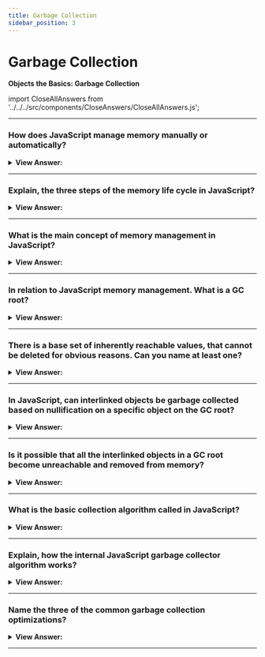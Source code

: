 ```yaml
---
title: Garbage Collection
sidebar_position: 3
---
```


# Garbage Collection

**Objects the Basics: Garbage Collection**

<head>
  <title>Garbage Collection - JavaScript Interview Questions & Answers</title>
  <meta charSet="utf-8" />
</head>

import CloseAllAnswers from '../../../src/components/CloseAnswers/CloseAllAnswers.js';

<CloseAllAnswers />

---

### How does JavaScript manage memory manually or automatically?

<details>
  <summary><strong>View Answer:</strong></summary>
  <div>
  <div><strong>Interview Response:</strong> JavaScript automatically allocates memory when objects are created and frees it when they are not used anymore (garbage collection).
</div><br />

:::note

This automaticity is a potential source of confusion: it can give developers the false impression that they do not need to worry about memory management.

:::

  </div>
</details>

---

### Explain, the three steps of the memory life cycle in JavaScript?

<details>
  <summary><strong>View Answer:</strong></summary>
  <div>
  <div><strong>Interview Response:</strong> The memory life cycle includes allocating, using, and releasing the allocated memory when it is no longer needed.</div><br />
  <div><strong>Technical Response:</strong> The three steps in the memory life cycle include allocating memory, using the allocated memory, and releasing the allocated memory when it is no longer needed. The last part is more implicit in JavaScript than low-level languages.<br /><br />
  </div><br />
  <div><strong className="codeExample">Code Example:</strong><br /><br />

  <div></div>

```js
var n = 123; // allocates memory for a number
var s = 'azerty'; // allocates memory for a string

var o = {
  a: 1,
  b: null,
}; // allocates memory for an object and contained values

// allocates memory for the array and contained values
var a = [1, null, 'abra'];

function f(a) {
  return a + 2;
} // allocates a function (which is a callable object)

// function expressions also allocate an object
someElement.addEventListener(
  'click',
  function () {
    someElement.style.backgroundColor = 'blue';
  },
  false
);

var n = null;
```

  </div>
  </div>
</details>

---

### What is the main concept of memory management in JavaScript?

<details>
  <summary><strong>View Answer:</strong></summary>
  <div>
  <div><strong>Interview Response:</strong> The main concept of memory management in JavaScript is reachability. Simply put, “reachable” values are those that are accessible or usable somehow are guaranteed to be stored in memory.
</div>
  </div>
</details>

---

### In relation to JavaScript memory management. What is a GC root?

<details>
  <summary><strong>View Answer:</strong></summary>
  <div>
  <div><strong>Interview Response:</strong> A “root” is simply an object that the garbage collector assumes is reachable by default, which then has its references traced to find all other current objects that are reachable. Any object that is not reachable through any reference chain of any of the root objects is considered unreachable and will eventually be destroyed by the garbage collector.
</div>
  </div>
</details>

---

### There is a base set of inherently reachable values, that cannot be deleted for obvious reasons. Can you name at least one?

<details>
  <summary><strong>View Answer:</strong></summary>
  <div>
  <div><strong>Interview Response:</strong> Global variables cannot be deleted directly. The global variable must be set to null before the memory can be collected. However, the variable still exists and simply references null (nothingness).
</div><br />
  <div><strong className="codeExample">Code Example:</strong><br /><br />

  <div></div>

```js
Before:

// global -> {nothingness}

After:

// global -> var a -> object { foo: "bar" }

null:

// global -> var a -> null
```

  </div>
  </div>
</details>

---

### In JavaScript, can interlinked objects be garbage collected based on nullification on a specific object on the GC root?

<details>
  <summary><strong>View Answer:</strong></summary>
  <div>
  <div><strong>Interview Response:</strong> Yes, the object that is deleted or nullified will be garbage collected even if it is part of a GC root or it one of its properties references another object.
</div><br />
  <div><strong className="codeExample">Code Example:</strong><br /><br />

  <div></div>

```js
function marry(man, woman) {
  woman.husband = man;
  man.wife = woman;

  return {
    father: man,
    mother: woman,
  };
}

let family = marry({ name: 'John' }, { name: 'Ann' });

// if we delete both, then we can see that John has no incoming reference any more

delete family.father;
delete family.mother.husband;
```

  </div>
  </div>
</details>

---

### Is it possible that all the interlinked objects in a GC root become unreachable and removed from memory?

<details>
  <summary><strong>View Answer:</strong></summary>
  <div>
  <div><strong>Interview Response:</strong> Yes, it is possible if the root is nullified in the program.
</div><br />
  <div><strong className="codeExample">Code Example:</strong><br /><br />

  <div></div>

```js
let family = marry(
  {
    name: 'John',
  },
  {
    name: 'Ann',
  }
);

/**
 * below the root has been nullified and all corresponding
 * interlinked objects will be garbage collected
 */

family = null;
```

  </div>
  </div>
</details>

---

### What is the basic collection algorithm called in JavaScript?

<details>
  <summary><strong>View Answer:</strong></summary>
  <div>
  <div><strong>Interview Response:</strong> The basic garbage collection algorithm is called mark-and-sweep.
</div>
  </div>
</details>

---

### Explain, how the internal JavaScript garbage collector algorithm works?

<details>
  <summary><strong>View Answer:</strong></summary>
  <div>
  <div><strong>Interview Response:</strong><br /><br />
  <strong>The following “garbage collection” steps are regularly performed:</strong><br /><br />
  <ol>
    <li>The garbage collector takes roots and “marks” (remembers) them.</li>
    <li>Then it visits and “marks” all references from them.</li>
    <li>Then it visits marked objects and marks their references. All visited objects are remembered, so as not to visit the same object twice in the future.</li>
    <li>…And so on until every reachable (from the roots) reference are visited.</li>
    <li>All objects except marked ones are removed.</li>
  </ol>
</div>
  </div>
</details>

---

### Name the three of the common garbage collection optimizations?

<details>
  <summary><strong>View Answer:</strong></summary>
  <div>
  <div><strong>Interview Response:</strong> The three common garbage collection optimizations include generalization, incremental, and idle-time collection.
</div><br />

:::note

It should be noted that each engine implements different tweaks and techniques.

:::

  </div>
</details>

---
